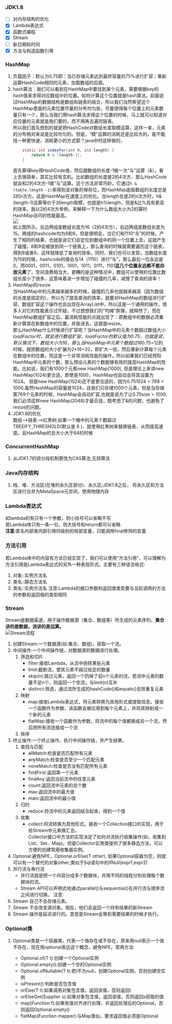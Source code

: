 ### JDK1.8
- [ ] 对内存结构的优化
- [x] Lambda表达式
- [x] 函数式编程
- [x] Stream
- [ ] 新日期和时间
- [x] 方法与构造函数引用
### HashMap
1. 负载因子：默认为0.75即：当已存储元素达到最终容量的75%进行扩容；重新运算HashCode相同的元素，加载数组的后面。
1. hash算法：我们可以看到在HashMap中要找到某个元素，需要根据key的hash值来求得对应数组中的位置。如何计算这个位置就是hash算法。前面说过HashMap的数据结构是数组和链表的结合，所以我们当然希望这个HashMap里面的元素位置尽量的分布均匀些，尽量使得每个位置上的元素数量只有一个，那么当我们用hash算法求得这个位置的时候，马上就可以知道对应位置的元素就是我们要的，而不用再去遍历链表。  
所以我们首先想到的就是把HashCode对数组长度取模运算，这样一来，元素的分布相对来说是比较均匀的。但是，“模”运算的消耗还是比较大的，能不能找一种更快速，消耗更小的方式那？java中时这样做的，
    ```java
        static int indexFor(int h, int length) {  
            return h & (length-1);
        }
    ```
    首先算得key得HashCode值，然后跟数组的长度-1做一次“与”运算（&）。看上去很简单，其实比较有玄机。比如数组的长度是2的4次方，那么HashCode就会和2的4次方-1做“与”运算。这个方法非常巧妙，它通过```h & (table.length -1)```来得到该对象的保存位，而HashMap底层数组的长度总是2的n次方，这是HashMap在速度上的优化。当length总是2的n次方时，h& (length-1)运算等价于对length取模，也就是h%length，但是&比%具有更高的效率。我以2的4次方举例，来解释一下为什么数组大小为2的幂时HashMap访问的性能最高。  
     ![](https://thinkingjava-md-1257967443.cos.ap-guangzhou.myqcloud.com/hashmapIndex.jpg)  
     如上图所示。左边两组是数组长度为16（2的4次方），右边两组是数组长度为15。两组的hashcode均为8和9，但是很明显，当它们和1110“与”的时候，产生了相同的结果，也就是说它们会定位到数组中的同一个位置上去，这就产生了碰撞，8和9会被放到同一个链表上，那么查询的时候就需要遍历这个链表，得到8或者9，这样就降低了查询的效率。同时，我们也可以发现，当数组长度为15的时候，hashcode的值会与14（1110）进行“与”，那么最后一位永远是0，而0001，0011，0101，1001，1011，0111，1101**这几个位置永远都不能存放元素**了，空间浪费相当大，更糟的是这种情况中，数组可以使用的位置比数组长度小了很多，这意味着进一步增加了碰撞的几率，减慢了查询的效率！ 
1. HashMap的resize  
    当HashMap中的元素越来越多的时候，碰撞的几率也就越来越高（因为数组的长度是固定的），所以为了提高查询的效率，就要对HashMap的数组进行扩容，数组扩容这个操作也会出现在ArrayList中，所以这是一个通用的操作，很多人对它的性能表示过怀疑，不过想想我们的“均摊”原理，就释然了，而在HashMap数组扩容之后，最消耗性能的点就出现了：原数组中的数据必须重新计算其在新数组中的位置，并放进去，这就是resize。  
    那么HashMap什么时候进行扩容呢？当HashMap中的元素个数超过数组大小*loadFactor时，就会进行数组扩容，loadFactor的默认值为0.75，也就是说，默认情况下，数组大小为16，那么当HashMap中元素个数超过16*0.75=12的时候，就把数组的大小扩展为2*16=32，即扩大一倍，然后重新计算每个元素在数组中的位置，而这是一个非常消耗性能的操作，所以如果我们已经预知HashMap中元素的个数，那么预设元素的个数能够有效的提高HashMap的性能。比如说，我们有1000个元素new HashMap(1000), 但是理论上来讲new HashMap(1024)更合适，即使是1000，HashMap也自动会将其设置为1024。 但是new HashMap(1024)还不是更合适的，因为0.751024 = 768 < 1000,虽然HashMap的容量是1024，且我们只存储1000个元素，但是当存储第769个元素的时候，HashMap会自动扩容,也就是说为了让0.75size > 1000, 我们必须这样new HashMap(2048)才最合适，既考虑了&的问题，也避免了resize的问题。 
1. JDK1.8的优化  
    数组-->链表-->红黑树;如果一个桶中的元素个数超过 TREEIFY_THRESHOLD(默认是 8 )，就使用红黑树来替换链表，从而提高速度。且HashMap的总大小大于64的时候
### ConcurrentHashMap
1. 从JDK1.7的锁分段机制更改为CAS算法;无锁算法
### Java内存结构
1. 栈、堆、方法区(在堆的永久区部分)、永久区;JDK1.8之后， 将永久区和方法区进行合并为MetaSpace元空间，使用物理内存 
### Lambda表达式
如lambda的有只有一个参数，则小括号可以省略不写  
若Lambda体只有一条一句，则大括号和return都可以省略  
**注意**:匿名内部类内部引用同级别的局部变量，只能调用final修饰的变量
### 方法引用   
若Lambda体中的内容有方法已经实现了，我们可以使用“方法引用”，可以理解为方法引用是Lambda表达式的另外一种表现形式。主要有三种语法格式:
1. 对象::实例方法名
2. 类名::静态方法名
3. 类名::实例方法名
注意:Lambda的接口参数和返回值类型要与当前调用的方法的参数和返回值的类型相同
### Stream  
Stream是数据渠道，用于操作数据源（集合、数组等）所生成的元素序列。**集合讲的是数据，流讲的是运算。**  
![Stream流程](https://thinkingjava-md-1257967443.cos.ap-guangzhou.myqcloud.com/jdk1.8stream.png)  
1. 创建Stream:一个数据源(如:集合、数组)，获取一个流。  
1. 中间操作:一个中间操作链，对数据源的数据进行处理。  
    1. 筛选和切片
        - filter:接收Lambda，从流中排除某些元素
        - limit:截断流，使其元素不超过给定的数量
        - skip(n):跳过元素，返回一个扔掉了前n个元素的流，若流中元素的数量不足n个，则返回一个空流。与limit(n)互补
        - distinct:筛选，通过流所生成的hashCode()和equals()去除重复元素
    1. 映射
        - map:接收Lambda表达式，将元素转换为其他形式或提取信息。接收一个函数作为参数，该函数会被应用到每个元素上，并将其映射成一个新的元素
        - flatMap:接收一个函数作为参数，将流中的每个值都换成另一个流，然后把所有流连接成一个流
    1. 排序 
1. 终止操作:一个终止操作，执行中间操作链，并产生结果。
    1. 查找与匹配
        - allMatch:检查是否匹配所有元素
        - anyMatch:检查是否至少一个匹配元素
        - noneMatch:检查是否没有匹配所有元素  
        - findFirst:返回第一个元素
        - findAny:返回当前流中的任意元素
        - count:返回流中元素的总个数
        - max:返回流中的最大值
        - main:返回流中的最小值
    1. 归约
        - reduce:将流中的元素返回结合起来，得到一个值
    1. 收集
        - collect:将流转换为其他形式。接收一个Collection接口的实现，用于给Stream中元素做汇总。  
        Collector接口中方法的实现决定了如何对流执行收集操作(如，收集到List、Set、Map)。但是Collector实用类提供了很多静态方法，可以方便的创建常用收集器实例。
1. Optional:避免NPE，Optional.orElse(T other), 如果Optional容器为空，则就可以有一个替代的对象other;类似于Sql语句中的ifNull(expr1,expr2)
1. 并行流与串行流  
    - 并行流就是把一个内容分成多个数据块，并用不同的线程分别处理每个数据块的流。
    - Stream API可以声明式地通过parallel()与sequential()在并行流与顺序流之间进行切换。
注意:  
1. Stream 自己不会存储元素。
2. Stream 不会改变源对象。相反，他们会返回一个持有结果的新Stream
3. Stream 操作是延迟进行的。意思是Stream会等到需要结果的时候才执行。
### Optional类  
1. Optional<T>类是一个容器类，代表一个值存在或不存在，原来用null表示一个值不存在，现在用optional表达这个概念，避免NPE。常用方法:
    - Optional.of(T t):创建一个Optional实例
    - Optional.empty():创建一个空的Optional实例
    - Optional.ofNullable(T t):若t不为null，创建Optional实例，否则创建空实例
    - isPresent():判断是否包含值
    - orElse(T t):如果调用对象包含值，返回该值，否则返回t
    - orElseGet(Supplier s):如果对象包含值，返回该值，否则返回s获取的值
    - map(Function f):如果有值对齐进行处理，并返回处理后的Optional，否则返回Optional.empty()
    - flatMap(Function mapper):与Map类似，要求返回值必须是Optional

